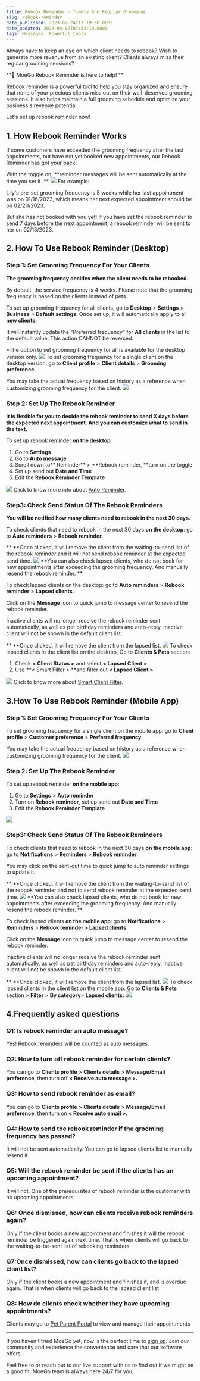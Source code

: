 ```yaml
---
title: Rebook Reminder - Timely And Regular Grooming
slug: rebook-reminder
date_published: 2023-07-24T13:19:38.000Z
date_updated: 2024-04-02T07:53:10.000Z
tags: Messages, Powerful tools
---
```


Always have to keep an eye on which client needs to rebook? Wish to generate more revenue from an existing client? Clients always miss their regular grooming sessions?

**🚩 MoeGo Rebook Reminder is here to help! **

Rebook reminder is a powerful tool to help you stay organized and ensure that none of your precious clients miss out on their well-deserved grooming sessions. It also helps maintain a full grooming schedule and optimize your business's revenue potential.

Let's set up rebook reminder now!

## 1. How Rebook Reminder Works

If some customers have exceeded the grooming frequency after the last appointments, but have not yet booked new appointments, our Rebook Reminder has got your back!

With the toggle on, **reminder messages will be sent automatically at the time you set it. **
![](__GHOST_URL__/content/images/2023/07/Frame-1936-3.png)
For example: 

Lily's pre-set grooming frequency is 5 weeks while her last appointment was on 01/16/2023, which means her next expected appointment should be on 02/20/2023. 

But she has not booked with you yet! If you have set the rebook reminder to send 7 days before the next appointment, a rebook reminder will be sent to her on 02/13/2023.

## 2. How To Use Rebook Reminder (Desktop)

### Step 1: Set Grooming Frequency For Your Clients

**The grooming frequency decides when the client needs to be rebooked.**

By default, the service frequency is 4 weeks. Please note that the grooming frequency is based on the clients instead of pets.

To set up grooming frequency for all clients, go to **Desktop** > **Settings** > **Business** > **Default settings**. Once set up, it will automatically apply to all **new clients.**

**<Apply to all>** It will instantly update the "Preferred frequency" for **All clients** in the list to the default value. This action CANNOT be reversed. 

*The option to set grooming frequency for all is available for the desktop version only.
![](__GHOST_URL__/content/images/2023/07/Frame-1938-11.png)
To set grooming frequency for a single client on the desktop version: go to **Client profile** > **Client details** > **Grooming preference**.

You may take the actual frequency based on history as a reference when customizing grooming frequency for the client. 
![](__GHOST_URL__/content/images/2023/07/Frame-1939-4.png)
### Step 2: Set Up The Rebook Reminder

**It is flexible for you to decide the rebook reminder to send X days before the expected next appointment. And you can customize what to send in the text.**

To set up rebook reminder **on the desktop**: 

1. Go to **Settings**
2. Go to **Auto message**
3. Scroll down to** Reminder** > **Rebook reminder, **turn on the toggle
4. Set up send out **Date and Time**
5. Edit the **Rebook Reminder Template**

![](__GHOST_URL__/content/images/2023/07/Frame-1942-3.png)
Click to know more info about [Auto Reminder](__GHOST_URL__/appointment-reminder-1st-2nd/).

### Step3: Check Send Status Of The Rebook Reminders

**You will be notified how many clients need to rebook in the next 30 days.**

To check clients that need to rebook in the next 30 days **on the desktop**: go to **Auto reminders** > **Rebook reminder**.

**<Dismiss> **Once clicked, it will remove the client from the waiting-to-send list of the rebook reminder and it will not send rebook reminder at the expected send time. 
![](__GHOST_URL__/content/images/2023/07/Frame-427319905-1.png)
**You can also check lapsed clients, who do not book for new appointments after exceeding the grooming frequency. And manually resend the rebook reminder. **

To check lapsed clients on the desktop: go to **Auto reminders** > **Rebook reminder** > **Lapsed clients**.

Click on the **Message** icon to quick jump to message center to resend the rebook reminder. 

**<Mark as inactive>** Inactive clients will no longer receive the rebook reminder sent automatically, as well as pet birthday reminders and auto-reply. Inactive client will not be shown in the default client list.

**<Dismiss> **Once clicked, it will remove the client from the lapsed list. 
![](__GHOST_URL__/content/images/2023/07/Frame-931-6.png)
To check lapsed clients in the client list on the desktop, Go to **Clients & Pets** section:

1. Check **< Client Status >** and select **< Lapsed Client >**
2. Use **< Smart Filter > **and filter out **< Lapsed Client >**

![](__GHOST_URL__/content/images/2023/07/Frame-427319908.png)
Click to know more about [Smart Client Filter](__GHOST_URL__/smart-filters-for-client-list/).

## 3.How To Use Rebook Reminder (Mobile App)

### Step 1: Set Grooming Frequency For Your Clients

To set grooming frequency for a single client on the mobile app: go to **Client profile** > **Customer preference** > **Preferred frequency**.

You may take the actual frequency based on history as a reference when customizing grooming frequency for the client. 
![](__GHOST_URL__/content/images/2023/07/Frame-1940-3.png)
### Step 2: Set Up The Rebook Reminder

To set up rebook reminder **on the mobile app**: 

1. Go to **Settings** > **Auto reminder**
2. Turn on **Rebook reminder**, set up send out **Date and Time**
3. Edit the **Rebook Reminder Template**

![](__GHOST_URL__/content/images/2023/07/Frame-1941-2.png)
### Step3: Check Send Status Of The Rebook Reminders

To check clients that need to rebook in the next 30 days **on the mobile app**: go to **Notifications** > **Reminders** > **Rebook reminder**.

You may click on the sent-out time to quick jump to auto reminder settings to update it. 

**<Dismiss> **Once clicked, it will remove the client from the waiting-to-send list of the rebook reminder and not to send rebook reminder at the expected send time.
![](__GHOST_URL__/content/images/2023/07/Frame-427319906.png)
**You can also check lapsed clients, who do not book for new appointments after exceeding the grooming frequency. And manually resend the rebook reminder. **

To check lapsed clients **on the mobile app**: go to **Notifications** > **Reminders** > **Rebook reminder > Lapsed clients.**

Click on the **Message** icon to quick jump to message center to resend the rebook reminder. 

**<Mark as inactive>** Inactive clients will no longer receive the rebook reminder sent automatically, as well as pet birthday reminders and auto-reply. Inactive client will not be shown in the default client list. 

**<Dismiss> **Once clicked, it will remove the client from the lapsed list. 
![](__GHOST_URL__/content/images/2023/07/Frame-427319907.png)
To check lapsed clients in the client list on the mobile app:  Go to **Clients & Pets** section > **Filter** > **By category**> **Lapsed clients.**
![](__GHOST_URL__/content/images/2023/07/Frame-427319909.png)
## 4.Frequently asked questions

### Q1: Is rebook reminder an auto message?

Yes! Rebook reminders will be counted as auto messages.

### Q2: How to turn off rebook reminder for certain clients?

You can go to **Clients profile** > **Clients details** > **Message/Email preference**, then turn off **< Receive auto message >.**

### Q3: How to send rebook reminder as email?

You can go to **Clients profile** > **Clients details** > **Message/Email preference**, then turn on **< Receive auto email >.**

### Q4: How to send the rebook reminder if the grooming frequency has passed?

It will not be sent automatically. You can go to lapsed clients list to manually resend it.

### Q5: Will the rebook reminder be sent if the clients has an upcoming appointment?

It will not. One of the prerequisites of rebook reminder is the customer with no upcoming appointments. 

### Q6: Once dismissed, how can clients receive rebook reminders again?

Only if the client books a new appointment and finishes it will the rebook reminder be triggered again next time. That is when clients will go back to the waiting-to-be-sent list of rebooking reminders

### Q7:Once dismissed, how can clients go back to the lapsed client list?

Only if the client books a new appointment and finishes it, and is overdue again. That is when clients will go back to the lapsed client list

### Q8: How do clients check whether they have upcoming appointments?

Clients may go to [Pet Parent Portal](__GHOST_URL__/moego-pet-parent-portal/) to view and manage their appointments

---

If you haven't tried MoeGo yet, now is the perfect time to [sign up](https://go.moego.pet/sign_up). Join our community and experience the convenience and care that our software offers.

Feel free to or reach out to our live support with us to find out if we might be a good fit. MoeGo team is always here 24/7 for you.
